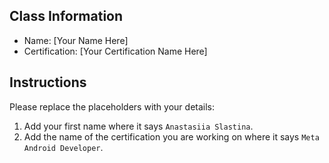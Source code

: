 ## Class Information
- Name: [Your Name Here]  
- Certification: [Your Certification Name Here]  

## Instructions
Please replace the placeholders with your details:
1. Add your first name where it says `Anastasiia Slastina`.  
2. Add the name of the certification you are working on where it says `Meta Android Developer`.  
